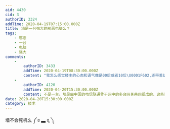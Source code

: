 ```yaml
---
aid: 4430
cid: 3
authorID: 3324
addTime: 2020-04-19T07:15:00.000Z
title: 墙是一台强大的邪恶电脑么？
tags:
    - 邪恶
    - 一台
    - 电脑
    - 强大
comments:
    -
        authorID: 3433
        addTime: 2020-04-19T08:30:00.000Z
        content: "我怎么感觉楼主的心态和语气像是00后或者10后\U0001F602,还带着幼稚的表情。首先你要明白这个世界上的一切要得到都是要有代价的，其次方法总比问题多，抱怨没意义，就看自己觉得值不值得啊。\n\n你高兴，或者不高兴，墙就在那里，只增不减。"
    -
        authorID: 4120
        addTime: 2020-04-20T15:30:00.000Z
        content: 不是一台。墙是由中国的电信联通骨干网中的多台网关共同组成的，这些数以千计的网关控制着信息的流动，每一台网关都是一个电脑。
date: 2020-04-20T15:30:00.000Z
category: 技术
---
```


墙不会死机么 ༼ ಠ ▃ ಠೃ ༽
